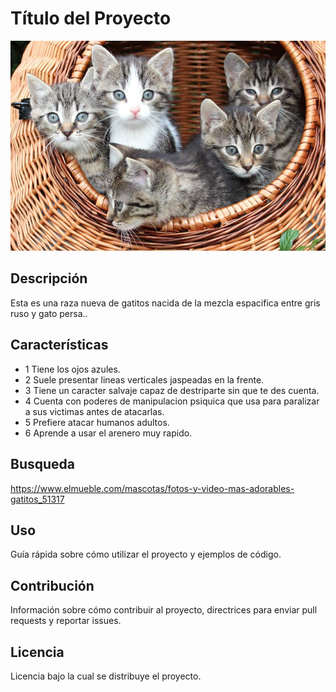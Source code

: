 # Título del Proyecto

![Imagen de Portada](img/gatito.jpg)

## Descripción

Esta es una raza nueva de gatitos nacida de la mezcla espacifica entre gris ruso y gato persa..

## Características

- 1 Tiene los ojos azules.
- 2 Suele presentar lineas verticales jaspeadas en la frente.
- 3 Tiene un caracter salvaje capaz de destriparte sin que te des cuenta.
- 4 Cuenta con poderes de manipulacion psiquica que usa para paralizar a sus victimas antes de atacarlas.
- 5 Prefiere atacar humanos adultos.
- 6 Aprende a usar el arenero muy rapido.
  
## Busqueda

https://www.elmueble.com/mascotas/fotos-y-video-mas-adorables-gatitos_51317

## Uso

Guía rápida sobre cómo utilizar el proyecto y ejemplos de código.

## Contribución

Información sobre cómo contribuir al proyecto, directrices para enviar pull requests y reportar issues.

## Licencia

Licencia bajo la cual se distribuye el proyecto.

